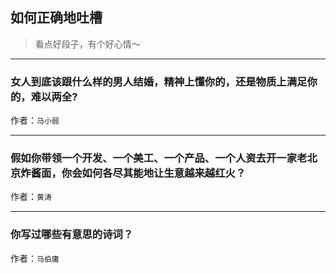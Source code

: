 ## 如何正确地吐槽

> 看点好段子，有个好心情～


 
---

### 女人到底该跟什么样的男人结婚，精神上懂你的，还是物质上满足你的，难以两全?

> 


作者：`马小弱`

---

### 假如你带领一个开发、一个美工、一个产品、一个人资去开一家老北京炸酱面，你会如何各尽其能地让生意越来越红火？

> 


作者：`黄涛`

---

### 你写过哪些有意思的诗词？

> 


作者：`马伯庸`